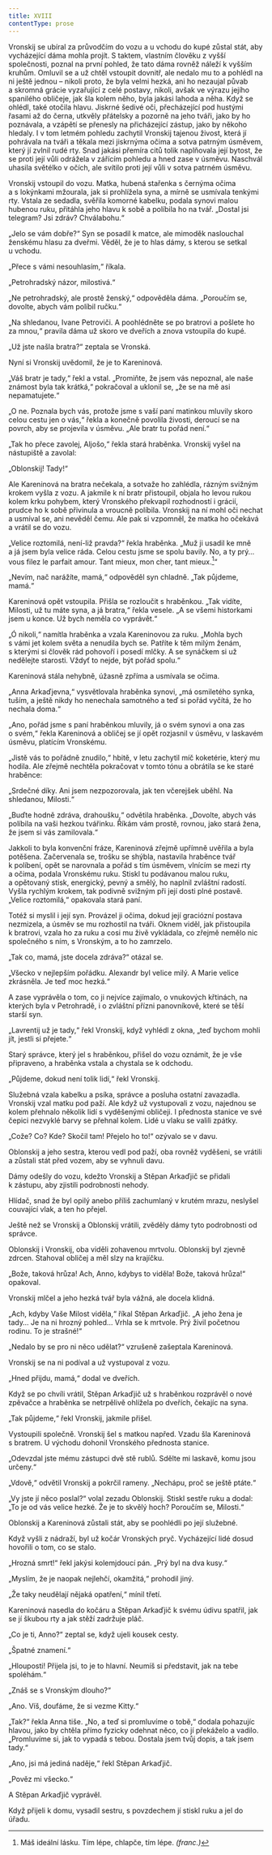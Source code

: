 ```yaml
---
title: XVIII
contentType: prose
---
```


<section>

Vronskij se ubíral za průvodčím do vozu a u vchodu do kupé zůstal stát, aby vycházející dáma mohla projít. S taktem, vlastním člověku z vyšší společnosti, poznal na první pohled, že tato dáma rovněž náleží k vyšším kruhům. Omluvil se a už chtěl vstoupit dovnitř, ale nedalo mu to a pohlédl na ni ještě jednou – nikoli proto, že byla velmi hezká, ani ho nezaujal půvab a skromná grácie vyzařující z celé postavy, nikoli, avšak ve výrazu jejího spanilého obličeje, jak šla kolem něho, byla jakási lahoda a něha. Když se ohlédl, také otočila hlavu. Jiskrné šedivé oči, přecházející pod hustými řasami až do černa, utkvěly přátelsky a pozorně na jeho tváři, jako by ho poznávala, a vzápětí se přenesly na přicházející zástup, jako by někoho hledaly. I v tom letmém pohledu zachytil Vronskij tajenou živost, která jí pohrávala na tváři a těkala mezi jiskrnýma očima a sotva patrným úsměvem, který jí zvlnil rudé rty. Snad jakási přemíra citů tolik naplňovala její bytost, že se proti její vůli odrážela v zářícím pohledu a hned zase v úsměvu. Naschvál uhasila světélko v očích, ale svítilo proti její vůli v sotva patrném úsměvu.

Vronskij vstoupil do vozu. Matka, hubená stařenka s černýma očima a s lokýnkami mžourala, jak si prohlížela syna, a mírně se usmívala tenkými rty. Vstala ze sedadla, svěřila komorné kabelku, podala synovi malou hubenou ruku, přitáhla jeho hlavu k sobě a políbila ho na tvář. „Dostal jsi telegram? Jsi zdráv? Chválabohu.“

„Jelo se vám dobře?“ Syn se posadil k matce, ale mimoděk naslouchal ženskému hlasu za dveřmi. Věděl, že je to hlas dámy, s kterou se setkal u vchodu.

„Přece s vámi nesouhlasím,“ říkala.

„Petrohradský názor, milostivá.“

„Ne petrohradský, ale prostě ženský,“ odpověděla dáma. „Poroučím se, dovolte, abych vám políbil ručku.“

„Na shledanou, Ivane Petroviči. A poohlédněte se po bratrovi a pošlete ho za mnou,“ pravila dáma už skoro ve dveřích a znova vstoupila do kupé.

„Už jste našla bratra?“ zeptala se Vronská.

Nyní si Vronskij uvědomil, že je to Kareninová.

„Váš bratr je tady,“ řekl a vstal. „Promiňte, že jsem vás nepoznal, ale naše známost byla tak krátká,“ pokračoval a uklonil se, „že se na mě asi nepamatujete.“

„O ne. Poznala bych vás, protože jsme s vaší paní matinkou mluvily skoro celou cestu jen o vás,“ řekla a konečně povolila živosti, deroucí se na povrch, aby se projevila v úsměvu. „Ale bratr tu pořád není.“

„Tak ho přece zavolej, Aljošo,“ řekla stará hraběnka. Vronskij vyšel na nástupiště a zavolal:

„Oblonskij! Tady!“

Ale Kareninová na bratra nečekala, a sotvaže ho zahlédla, rázným svižným krokem vyšla z vozu. A jakmile k ní bratr přistoupil, objala ho levou rukou kolem krku pohybem, který Vronského překvapil rozhodností i grácií, prudce ho k sobě přivinula a vroucně políbila. Vronskij na ní mohl oči nechat a usmíval se, ani nevěděl čemu. Ale pak si vzpomněl, že matka ho očekává a vrátil se do vozu.

„Velice roztomilá, není-liž pravda?“ řekla hraběnka. „Muž ji usadil ke mně a já jsem byla velice ráda. Celou cestu jsme se spolu bavily. No, a ty prý… vous filez le parfait amour. Tant mieux, mon cher, tant mieux.[^12]“

„Nevím, nač narážíte, mamá,“ odpověděl syn chladně. „Tak pů­jde­me, mamá.“

Kareninová opět vstoupila. Přišla se rozloučit s hraběnkou. „Tak vidíte, Milosti, už tu máte syna, a já bratra,“ řekla vesele. „A se všemi historkami jsem u konce. Už bych neměla co vyprávět.“

„Ó nikoli,“ namítla hraběnka a vzala Kareninovou za ruku. „Mohla bych s vámi jet kolem světa a nenudila bych se. Patříte k těm milým ženám, s kterými si člověk rád pohovoří i posedí mlčky. A se synáčkem si už nedělejte starosti. Vždyť to nejde, být pořád spolu.“

Kareninová stála nehybně, úžasně zpříma a usmívala se očima.

„Anna Arkaďjevna,“ vysvětlovala hraběnka synovi, „má osmiletého synka, tuším, a ještě nikdy ho nenechala samotného a teď si pořád vyčítá, že ho nechala doma.“

„Ano, pořád jsme s paní hraběnkou mluvily, já o svém synovi a ona zas o svém,“ řekla Kareninová a obličej se jí opět rozjasnil v úsměvu, v laskavém úsměvu, platícím Vronskému.

„Jistě vás to pořádně znudilo,“ hbitě, v letu zachytil míč koketérie, který mu hodila. Ale zřejmě nechtěla pokračovat v tomto tónu a obrátila se ke staré hraběnce:

„Srdečné díky. Ani jsem nezpozorovala, jak ten včerejšek uběhl. Na shledanou, Milosti.“

„Buďte hodně zdráva, drahoušku,“ odvětila hraběnka. „Dovolte, abych vás políbila na vaši hezkou tvářinku. Říkám vám prostě, rovnou, jako stará žena, že jsem si vás zamilovala.“

Jakkoli to byla konvenční fráze, Kareninová zřejmě upřímně uvěřila a byla potěšena. Začervenala se, trošku se shýbla, nastavila hraběnce tvář k políbení, opět se narovnala a pořád s tím úsměvem, vlnícím se mezi rty a očima, podala Vronskému ruku. Stiskl tu podávanou malou ruku, a opětovaný stisk, energický, pevný a smělý, ho naplnil zvláštní radostí. Vyšla rychlým krokem, tak podivně svižným při její dosti plné postavě. „Velice roztomilá,“ opakovala stará paní.

Totéž si myslil i její syn. Provázel ji očima, dokud její graciózní postava nezmizela, a úsměv se mu rozhostil na tváři. Oknem viděl, jak přistoupila k bratrovi, vzala ho za ruku a cosi mu živě vykládala, co zřejmě nemělo nic společného s ním, s Vronským, a to ho zamrzelo.

„Tak co, mamá, jste docela zdráva?“ otázal se.

„Všecko v nejlepším pořádku. Alexandr byl velice milý. A Marie velice zkrásněla. Je teď moc hezká.“

A zase vyprávěla o tom, co ji nejvíce zajímalo, o vnukových křtinách, na kterých byla v Petrohradě, i o zvláštní přízni panovníkově, které se těší starší syn.

„Lavrentij už je tady,“ řekl Vronskij, když vyhlédl z okna, „teď bychom mohli jít, jestli si přejete.“

Starý správce, který jel s hraběnkou, přišel do vozu oznámit, že je vše připraveno, a hraběnka vstala a chystala se k odchodu.

„Půjdeme, dokud není tolik lidí,“ řekl Vronskij.

Služebná vzala kabelku a psíka, správce a posluha ostatní zavazadla. Vronskij vzal matku pod paží. Ale když už vystupovali z vozu, najednou se kolem přehnalo několik lidí s vyděšenými obličeji. I přednosta stanice ve své čepici nezvyklé barvy se přehnal kolem. Lidé u vlaku se valili zpátky.

„Cože? Co? Kde? Skočil tam! Přejelo ho to!“ ozývalo se v davu.

Oblonskij a jeho sestra, kterou vedl pod paží, oba rovněž vyděšeni, se vrátili a zůstali stát před vozem, aby se vyhnuli davu.

Dámy odešly do vozu, kdežto Vronskij a Stěpan Arkaďjič se přidali k zástupu, aby zjistili podrobnosti nehody.

Hlídač, snad že byl opilý anebo příliš zachumlaný v krutém mrazu, neslyšel couvající vlak, a ten ho přejel.

Ještě než se Vronskij a Oblonskij vrátili, zvěděly dámy tyto podrobnosti od správce.

Oblonskij i Vronskij, oba viděli zohavenou mrtvolu. Oblonskij byl zjevně zdrcen. Stahoval obličej a měl slzy na krajíčku.

„Bože, taková hrůza! Ach, Anno, kdybys to viděla! Bože, taková hrůza!“ opakoval.

Vronskij mlčel a jeho hezká tvář byla vážná, ale docela klidná.

„Ach, kdyby Vaše Milost viděla,“ říkal Stěpan Arkaďjič. „A jeho žena je tady… Je na ni hrozný pohled… Vrhla se k mrtvole. Prý živil početnou rodinu. To je strašné!“

„Nedalo by se pro ni něco udělat?“ vzrušeně zašeptala Kareninová.

Vronskij se na ni podíval a už vystupoval z vozu.

„Hned přijdu, mamá,“ dodal ve dveřích.

Když se po chvíli vrátil, Stěpan Arkaďjič už s hraběnkou rozprávěl o nové zpěvačce a hraběnka se netrpělivě ohlížela po dveřích, čekajíc na syna.

„Tak půjdeme,“ řekl Vronskij, jakmile přišel.

Vystoupili společně. Vronskij šel s matkou napřed. Vzadu šla Kareninová s bratrem. U východu dohonil Vronského přednosta stanice.

„Odevzdal jste mému zástupci dvě stě rublů. Sdělte mi laskavě, komu jsou určeny.“

„Vdově,“ odvětil Vronskij a pokrčil rameny. „Nechápu, proč se ještě ptáte.“

„Vy jste jí něco poslal?“ volal zezadu Oblonskij. Stiskl sestře ruku a dodal: „To je od vás velice hezké. Že je to skvělý hoch? Poroučím se, Milosti.“

Oblonskij a Kareninová zůstali stát, aby se poohlédli po její služebné.

Když vyšli z nádraží, byl už kočár Vronských pryč. Vycházející lidé dosud hovořili o tom, co se stalo.

„Hrozná smrt!“ řekl jakýsi kolemjdoucí pán. „Prý byl na dva kusy.“

„Myslím, že je naopak nejlehčí, okamžitá,“ prohodil jiný.

„Že taky neudělají nějaká opatření,“ mínil třetí.

Kareninová nasedla do kočáru a Stěpan Arkaďjič k svému údivu spatřil, jak se jí škubou rty a jak stěží zadržuje pláč.

„Co je ti, Anno?“ zeptal se, když ujeli kousek cesty.

„Špatné znamení.“

„Hlouposti! Přijela jsi, to je to hlavní. Neumíš si představit, jak na tebe spoléhám.“

„Znáš se s Vronským dlouho?“

„Ano. Víš, doufáme, že si vezme Kitty.“

„Tak?“ řekla Anna tiše. „No, a teď si promluvíme o tobě,“ dodala pohazujíc hlavou, jako by chtěla přímo fyzicky odehnat něco, co jí překáželo a vadilo. „Promluvíme si, jak to vypadá s tebou. Dostala jsem tvůj dopis, a tak jsem tady.“

„Ano, jsi má jediná naděje,“ řekl Stěpan Arkaďjič.

„Pověz mi všecko.“

A Stěpan Arkaďjič vyprávěl.

Když přijeli k domu, vysadil sestru, s povzdechem jí stiskl ruku a jel do úřadu.

</section>

<section>

[^12]: Máš ideální lásku. Tím lépe, chlapče, tím lépe. _(franc.)_

</section>
